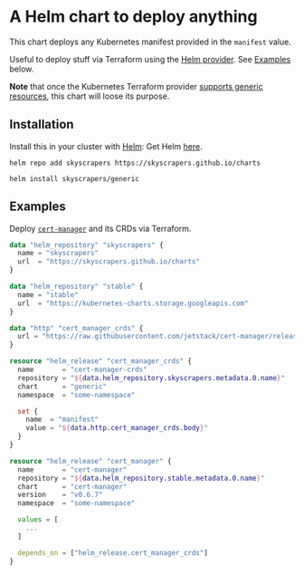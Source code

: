 # A Helm chart to deploy anything

This chart deploys any Kubernetes manifest provided in the `manifest` value.

Useful to deploy stuff via Terraform using the [Helm provider](https://github.com/terraform-providers/terraform-provider-helm). See [Examples](#examples) below.

**Note** that once the Kubernetes Terraform provider [supports generic resources](https://github.com/terraform-providers/terraform-provider-kubernetes/issues/215), this chart will loose its purpose.

## Installation

Install this in your cluster with [Helm](https://github.com/kubernetes/helm):
Get Helm [here](https://github.com/kubernetes/helm/blob/master/docs/install.md).

```shell
helm repo add skyscrapers https://skyscrapers.github.io/charts
```

```shell
helm install skyscrapers/generic
```

## Examples

Deploy [`cert-manager`](https://github.com/jetstack/cert-manager) and its CRDs via Terraform.

```tf
data "helm_repository" "skyscrapers" {
  name = "skyscrapers"
  url  = "https://skyscrapers.github.io/charts"
}

data "helm_repository" "stable" {
  name = "stable"
  url  = "https://kubernetes-charts.storage.googleapis.com"
}

data "http" "cert_manager_crds" {
  url = "https://raw.githubusercontent.com/jetstack/cert-manager/release-0.6/deploy/manifests/00-crds.yaml"
}

resource "helm_release" "cert_manager_crds" {
  name       = "cert-manager-crds"
  repository = "${data.helm_repository.skyscrapers.metadata.0.name}"
  chart      = "generic"
  namespace  = "some-namespace"

  set {
    name  = "manifest"
    value = "${data.http.cert_manager_crds.body}"
  }
}

resource "helm_release" "cert_manager" {
  name       = "cert-manager"
  repository = "${data.helm_repository.stable.metadata.0.name}"
  chart      = "cert-manager"
  version    = "v0.6.7"
  namespace  = "some-namespace"

  values = [
    ...
  ]

  depends_on = ["helm_release.cert_manager_crds"]
}
```

